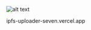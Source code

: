 ![alt text](https://eattheblocks.com/wp-content/uploads/2022/05/NFTs_and_IPFS.png)



ipfs-uploader-seven.vercel.app
